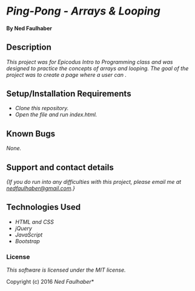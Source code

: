 # _Ping-Pong - Arrays & Looping_

#### By Ned Faulhaber

## Description

_This project was for Epicodus Intro to Programming class and was designed to practice the concepts of arrays and looping. The goal of the project was to create a page where a user can ._

## Setup/Installation Requirements

* _Clone this repository._
* _Open the file and run index.html._

## Known Bugs

_None._

## Support and contact details

_{If you do run into any difficulties with this project, please email me at nedfaulhaber@gmail.com.}_

## Technologies Used

* _HTML and CSS_
* _jQuery_
* _JavaScript_
* _Bootstrap_

### License

*This software is licensed under the MIT license.*

Copyright (c) 2016 *_Ned Faulhaber_**



